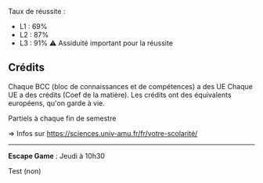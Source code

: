 Taux de réussite :
- L1 : 69%
- L2 : 87%
- L3 : 91%
⚠️ Assiduité important pour la réussite

## Crédits
Chaque BCC (bloc de connaissances et de compétences) a des UE
Chaque UE a des crédits (Coef de la matière).
Les crédits ont des équivalents européens, qu'on garde à vie.

Partiels à chaque fin de semestre

=> Infos sur https://sciences.univ-amu.fr/fr/votre-scolarité/

---

__Escape Game__ : Jeudi à 10h30

Test (non)